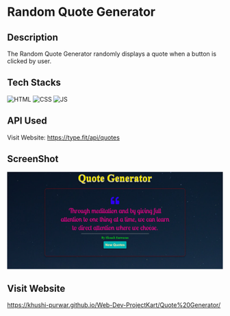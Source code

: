 # Random Quote Generator

## Description
The Random Quote Generator randomly displays a quote when a button is clicked by user.

## Tech Stacks
![HTML](https://img.shields.io/badge/html5%20-%23E34F26.svg?&style=for-the-badge&logo=html5&logoColor=white)
![CSS](https://img.shields.io/badge/css3%20-%231572B6.svg?&style=for-the-badge&logo=css3&logoColor=white)
![JS](https://img.shields.io/badge/javascript%20-%23323330.svg?&style=for-the-badge&logo=javascript&logoColor=%23F7DF1E)




## API Used
Visit Website: https://type.fit/api/quotes

## ScreenShot
<img src="./Assets/media/ss.png" />

## Visit Website

https://khushi-purwar.github.io/Web-Dev-ProjectKart/Quote%20Generator/
